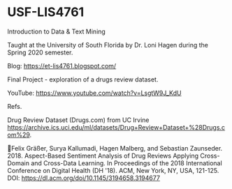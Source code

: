 # USF-LIS4761
Introduction to Data & Text Mining

Taught at the University of South Florida by Dr. Loni Hagen during the Spring 2020 semester.

Blog: https://et-lis4761.blogspot.com/

Final Project - exploration of a drugs review dataset.

YouTube: https://www.youtube.com/watch?v=LsgtW9J_KdU


Refs.

Drug Review Dataset (Drugs.com) from UC Irvine https://archive.ics.uci.edu/ml/datasets/Drug+Review+Dataset+%28Drugs.com%29.

Felix Gräßer, Surya Kallumadi, Hagen Malberg, and Sebastian Zaunseder. 2018. Aspect-Based Sentiment Analysis of Drug Reviews Applying Cross-Domain and Cross-Data Learning. In Proceedings of the 2018 International Conference on Digital Health (DH '18). ACM, New York, NY, USA, 121-125. DOI: https://dl.acm.org/doi/10.1145/3194658.3194677
